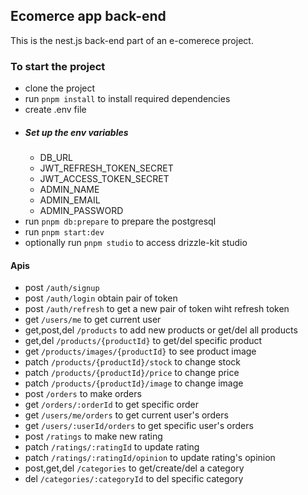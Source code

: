 ## Ecomerce app back-end

This is the nest.js back-end part of an e-comerece project.

### To start the project
- clone the project
- run `pnpm install` to install required dependencies
- create .env file
 - ##### Set up the env variables
   - DB_URL
   - JWT_REFRESH_TOKEN_SECRET
   - JWT_ACCESS_TOKEN_SECRET
   - ADMIN_NAME
   - ADMIN_EMAIL
   - ADMIN_PASSWORD
  - run `pnpm db:prepare` to prepare the postgresql
  - run `pnpm start:dev`
  - optionally run `pnpm studio` to access drizzle-kit studio

#### Apis
- post `/auth/signup`
- post `/auth/login` obtain pair of token
- post `/auth/refresh` to get a new pair of token wiht refresh token
- get `/users/me` to get current user
- get,post,del `/products` to add new products or get/del all products
- get,del `/products/{productId}` to get/del specific product
- get `/products/images/{productId}` to see product image
- patch `/products/{productId}/stock` to change stock 
- patch `/products/{productId}/price` to change price 
- patch `/products/{productId}/image` to change image 
- post `/orders` to make orders
- get `/orders/:orderId` to get specific order 
- get `/users/me/orders` to get current user's orders
- get `/users/:userId/orders` to get specific user's orders
- post `/ratings` to make new rating
- patch `/ratings/:ratingId` to update rating
- patch `/ratings/:ratingId/opinion` to update rating's opinion
- post,get,del `/categories` to get/create/del a category
- del `/categories/:categoryId` to del specific category

